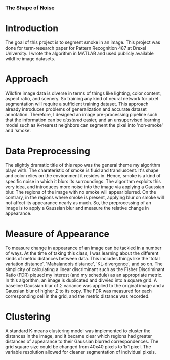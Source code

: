 ### The Shape of Noise

# Introduction

The goal of this project is to segment smoke in an image. This project was done for term-research paper for Pattern Recognition 487 at Drexel University. I wrote the algorithm in MATLAB and used publicly available wildfire image datasets. 

# Approach

Wildfire image data is diverse in terms of things like lighting, color content, aspect ratio, and scenery. So training any kind of neural network for pixel segmentation will require a sufficient training dataset. This approach already introduces problems of generalization and accurate dataset annotation. Therefore, I designed an image pre-processing pipeline such that the information can be _clustered_ easier, and an unsupervised learning model such as K-nearest neighbors can segment the pixel into 'non-smoke' and 'smoke'. 

# Data Preprocessing

The slightly dramatic title of this repo was the general theme my algorithm plays with. The charateristic of smoke is fluid and transluscent. It's shape and color relies on the environment it resides in. Hence, smoke is a kind of specific noise in which it blurs its surroundings. The algorithm exploits this very idea, and introduces more noise into the image via applying a Gaussian blur. The regions of the image with no smoke will appear blurred. On the contrary, in the regions where smoke is present, applying blur on smoke will not affect its appearance nearly as much. So, the preprocessing of an image is to apply a Gaussian blur and measure the relative change in appearance.

# Measure of Appearance

To measure change in appearance of an image can be tackled in a number of ways. At the time of taking this class, I was learning about the different kinds of metric distances between data. This includes things like the 'total variation distance', 'Mahalanobis distance', 'KL-divergence', and so on. The simplicity of calculating a linear discriminant such as the Fisher Discriminant Ratio (FDR) piqued my interest (and my schedule) as an appropriate metric. In this algorithm, an image is duplicated and divvied into a square grid. A baseline Gaussian blur of $\Sigma$ variance was applied to the original image and a Gaussian blur of higher $\Sigma$ to its copy. The FDR was measured for each corresponding cell in the grid, and the metric distance was recorded.

# Clustering

A standard K-means clustering model was implemented to cluster the distances in the image, and it became clear which regions had greater distances of appearance to their Gaussian blurred correspondences. The grid square size could be changed from 40x40 pixels to 1x1 pixel. The variable resolution allowed for cleaner segmentation of individual pixels. 

